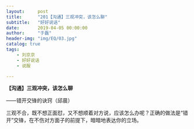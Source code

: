 ```yaml
---
layout:     post
title:      "201【沟通】三观冲突，该怎么聊"
subtitle:   "好好说话"
date:       2019-04-05 00:00:00
author:     "于磊"
header-img: "img/EQ/03.jpg"
catalog: true
tags:
    - 刘京京
    - 好好说话
    - 说服

---
```


**【沟通】三观冲突，该怎么聊**

——错开交锋的诀窍（邱晨）

 

三观不合，既不想正面怼，又不想顺着对方说，应该怎么办呢？正确的做法是“错开”交锋，在不伤对方面子的前提下，暗暗地表达你的立场。

